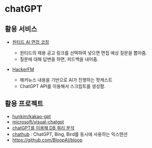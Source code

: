 # chatGPT

## 활용 서비스

- [원티드 AI 면접 코칭](https://www.wanted.co.kr/ai-interview)
  - 원티드의 채용 공고 링크를 선택하여 넣으면 면접 예상 질문을 뽑아줌.
  - 질문에 대해 답변을 하면, 피드백을 내어줌.


- [HackerFM](https://hackerfm.com/)
  - 해커뉴스 내용을 기반으로 AI가 진행하는 팟캐스트
  - ChatGPT API를 이용해서 스크립트를 생성함.

## 활용 프로젝트

- [hunkim/kakao-gpt](https://github.com/hunkim/kakao-gpt)
- [microsoft/visual-chatgpt](https://github.com/microsoft/visual-chatgpt)
- [chatGPT를 이용해 DB 쿼리 분석](https://celerdata.com/blog/chatgpt-is-now-finding-bugs-in-databases)
- [chathub](https://github.com/chathub-dev/chathub) : ChatGPT, Bing, Bird를 동시에 사용하는 익스텐션
- https://github.com/BloopAI/bloop